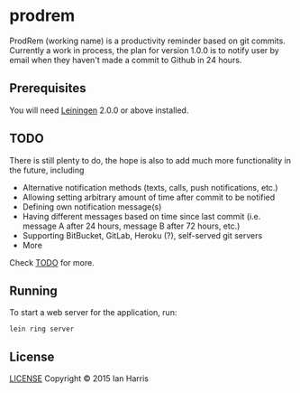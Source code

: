 # prodrem

ProdRem (working name) is a productivity reminder based on git commits.
Currently a work in process, the plan for version 1.0.0 is to notify user by
email when they haven't made a commit to Github in 24 hours.

## Prerequisites

You will need [Leiningen][] 2.0.0 or above installed.

[leiningen]: https://github.com/technomancy/leiningen

## TODO

There is still plenty to do, the hope is also to add much more functionality in
the future, including

- Alternative notification methods (texts, calls, push notifications, etc.)
- Allowing setting arbitrary amount of time after commit to be notified
- Defining own notification message(s)
- Having different messages based on time since last commit (i.e. message A
  after 24 hours, message B after 72 hours, etc.)
- Supporting BitBucket, GitLab, Heroku (?), self-served git servers
- More

Check [TODO][] for more.

[todo]: https://github.com/ianhedoesit/prodrem/blob/master/TODO

## Running

To start a web server for the application, run:

    lein ring server

## License

[LICENSE][] Copyright © 2015 Ian Harris

[license]: https://github.com/ianhedoesit/prodrem/blob/master/LICENSE
